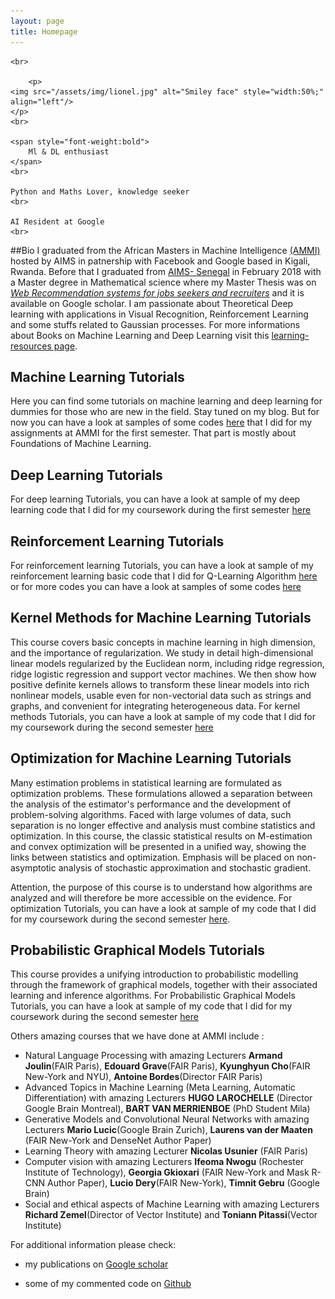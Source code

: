 ```yaml
---
layout: page
title: Homepage
---
```


<td style="width=20%;vertical-align: top;">


	<br>
	
        <p>
	<img src="/assets/img/lionel.jpg" alt="Smiley face" style="width:50%;" align="left"/> 
	</p>
	<br>

	<span style="font-weight:bold">
		Ml & DL enthusiast
	</span>
	<br>

	Python and Maths Lover, knowledge seeker 
	<br>

	AI Resident at Google
	<br>
</td>


##Bio
I graduated from the African Masters in Machine Intelligence [(AMMI)](http://aims-ammi.com/) hosted by AIMS in patnership with Facebook and Google based in Kigali, Rwanda.
Before that I graduated from [AIMS- Senegal](https://www.aims-senegal.org/) in February 2018 with a Master degree in Mathematical science where my Master Thesis was on [*Web Recommendation systems for jobs seekers and recruiters*](https://scholar.google.com/citations?user=4vk9lasAAAAJ&hl=en) and it is available on Google scholar.
I am passionate about Theoretical Deep learning with applications in Visual Recognition, Reinforcement Learning and some stuffs related to Gaussian processes.
For more informations about Books on Machine Learning and Deep Learning visit this [learning-resources page](menu/open.md).


## Machine Learning Tutorials
Here you can find some tutorials on machine learning and deep learning for dummies for those who are new in the field. Stay tuned  on my blog. But for now you can have a look at samples of some codes [here](https://github.com/tondji/tondji.github.io/tree/master/Machine-Learning-Codes) that I did for my assignments at AMMI for the first semester. That part is mostly about Foundations of Machine Learning.

## Deep Learning Tutorials
For deep learning Tutorials, you can have a look at sample of my deep learning code that I did for my coursework during the first semester [here](https://github.com/tondji/tondji.github.io/tree/master/Deep-Learning-Codes)

## Reinforcement Learning Tutorials
For reinforcement learning Tutorials, you can have a look at sample of my reinforcement learning basic code that I did for Q-Learning Algorithm [here](Reinforcement-Learning/Reinforcement+Learning+-Intro-to-Q-Learning.html) or for more codes you can have a look at samples of some codes [here](https://github.com/tondji/tondji.github.io/tree/master/Reinforcement-Learning)

## Kernel Methods for Machine Learning Tutorials
This course covers basic concepts in machine learning in high dimension, and the importance of regularization. We study in detail high-dimensional linear models regularized by the Euclidean norm, including ridge regression, ridge logistic regression and support vector machines. We then show how positive definite kernels allows to transform these linear models into rich nonlinear models, usable even for non-vectorial data such as strings and graphs, and convenient for integrating heterogeneous data.
For kernel methods Tutorials, you can have a look at sample of my code that I did for my coursework during the second semester [here](https://github.com/tondji/tondji.github.io/tree/master/Kernel-Method-for-ML-Codes)

## Optimization for Machine Learning Tutorials
Many estimation problems in statistical learning are formulated as optimization problems. These formulations allowed a separation between the analysis of the estimator's performance and the development of problem-solving algorithms. Faced with large volumes of data, such separation is no longer effective and analysis must combine statistics and optimization. In this course, the classic statistical results on M-estimation and convex optimization will be presented in a unified way, showing the links between statistics and optimization. Emphasis will be placed on non-asymptotic analysis of stochastic approximation and stochastic gradient.

Attention, the purpose of this course is to understand how algorithms are analyzed and will therefore be more accessible on the evidence.
For optimization Tutorials, you can have a look at sample of my code that I did for my coursework during the second semester [here](https://github.com/tondji/tondji.github.io/tree/master/Optimization-for-Machine-Learning-Codes).

## Probabilistic Graphical Models Tutorials
 This course provides a unifying introduction to probabilistic modelling through the framework of graphical models, together with their associated learning and inference algorithms. 
For  Probabilistic Graphical Models Tutorials, you can have a look at sample of my code that I did for my coursework during the second semester [here](https://github.com/tondji/tondji.github.io/tree/master/Probabilistic-Graphical-Models-Codes)


Others amazing courses that we have done at AMMI include :

* Natural Language Processing with amazing Lecturers **Armand Joulin**(FAIR Paris), **Edouard Grave**(FAIR Paris), **Kyunghyun Cho**(FAIR New-York and NYU), **Antoine Bordes**(Director FAIR Paris) 
* Advanced Topics in Machine Learning (Meta Learning, Automatic Differentiation) with amazing Lecturers **HUGO LAROCHELLE** (Director Google Brain Montreal), **BART VAN MERRIENBOE** (PhD Student Mila)
* Generative Models and Convolutional Neural Networks with amazing Lecturers **Mario Lucic**(Google Brain Zurich), **Laurens van der Maaten** (FAIR New-York and DenseNet Author Paper)
* Learning Theory with amazing Lecturer **Nicolas Usunier** (FAIR Paris)
* Computer vision with amazing Lecturers **Ifeoma Nwogu** (Rochester Institute of Technology), **Georgia Gkioxari** (FAIR New-York and Mask R-CNN Author Paper), **Lucio Dery**(FAIR New-York), **Timnit Gebru** (Google Brain)
* Social and ethical aspects of Machine Learning with amazing Lecturers **Richard Zemel**(Director of Vector Institute) and **Toniann Pitassi**(Vector Institute)

For additional information please check:

* my publications on <a href = "https://scholar.google.com/citations?user=4vk9lasAAAAJ&hl=en">Google scholar</a>
			
* some of my commented code on <a href = "https://github.com/tondji/tondji.github.io/">Github</a>




